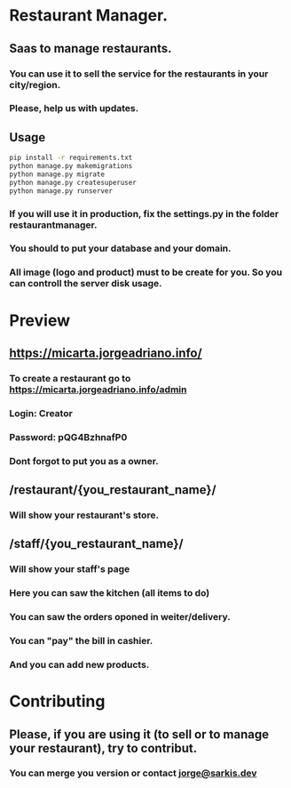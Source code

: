 # Restaurant Manager.
## Saas to manage restaurants.

### You can use it to sell the service for the restaurants in your city/region.
### Please, help us with updates.

## Usage
```bash
pip install -r requirements.txt
python manage.py makemigrations
python manage.py migrate
python manage.py createsuperuser
python manage.py runserver
```
### If you will use it in production, fix the settings.py in the folder restaurantmanager.
### You should to put your database and your domain.
### All image (logo and product) must to be create for you. So you can controll the server disk usage. 

# Preview
## https://micarta.jorgeadriano.info/
### To create a restaurant go to https://micarta.jorgeadriano.info/admin
### Login: Creator
### Password: pQG4BzhnafP0

### Dont forgot to put you as a owner.

## /restaurant/{you_restaurant_name}/ 
### Will show your restaurant's store.
## /staff/{you_restaurant_name}/
### Will show your staff's page
### Here you can saw the kitchen (all items to do)
### You can saw the orders oponed in weiter/delivery.
### You can "pay" the bill in cashier.
### And you can add new products.

# Contributing
## Please, if you are using it (to sell or to manage your restaurant), try to contribut.
### You can merge you version or contact jorge@sarkis.dev
